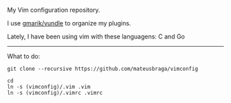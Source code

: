 My Vim configuration repository.

I use [gmarik/vundle](http://github.com/gmarik/vundle) to organize my plugins.

Lately, I have been using vim with these languagens: C and Go

---

What to do:

    git clone --recursive https://github.com/mateusbraga/vimconfig

    cd
    ln -s (vimconfig)/.vim .vim
    ln -s (vimconfig)/.vimrc .vimrc
